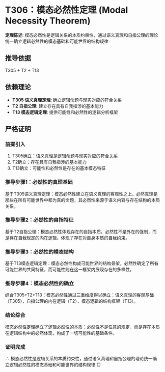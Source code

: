 # T306：模态必然性定理 (Modal Necessity Theorem)

**定理陈述**: 模态必然性是逻辑关系的本质约束性，通过语义真理和自指公理的理论统一确立逻辑必然性的模态基础和可能世界的结构规律

## 推导依据
T305 + T2 + T13

## 依赖理论
- **T305 语义真理定理**: 确立逻辑命题与现实对应的符合关系
- **T2 自指公理**: 建立存在具有自我指涉的基本能力
- **T13 模态逻辑定理**: 提供可能性和必然性的逻辑分析框架

## 严格证明

### 前提引入
1. T305确立：语义真理是逻辑命题与现实对应的符合关系
2. T2确立：存在具有自我指涉的基本能力
3. T13确立：可能性和必然性是存在的基本模态特征

### 推导步骤1：必然性的真理基础
基于T305语义真理定理：模态必然性建立在语义真理的客观性之上。必然真理是那些在所有可能世界中都为真的命题，其必然性来源于语义内容与存在结构的本质关系。

### 推导步骤2：必然性的自指特征
基于T2自指公理：模态必然性体现存在的自指本质。必然性不是外在的强制，而是存在自我规定的内在逻辑，体现了存在对自身本质的自我约束。

### 推导步骤3：必然性的模态结构
基于T13模态逻辑定理：模态必然性构成可能世界的结构骨架。必然性确定了所有可能世界的共同特征，而可能性则在这一框架内展现存在的多样性。

### 推导步骤4：模态必然性的确立
综合T305+T2+T13：模态必然性通过三重维度得以确立：语义真理的客观基础（T305），自指公理的内在逻辑（T2），模态逻辑的结构框架（T13）。

### 结论综合
模态必然性定理确立了逻辑必然性的本质：必然性不是任意的规定，而是存在本质在逻辑结构中的必然体现，构成了一切可能性的基础条件。

### 证明完成
∴ 模态必然性是逻辑关系的本质约束性，通过语义真理和自指公理的理论统一确立逻辑必然性的模态基础和可能世界的结构规律 □